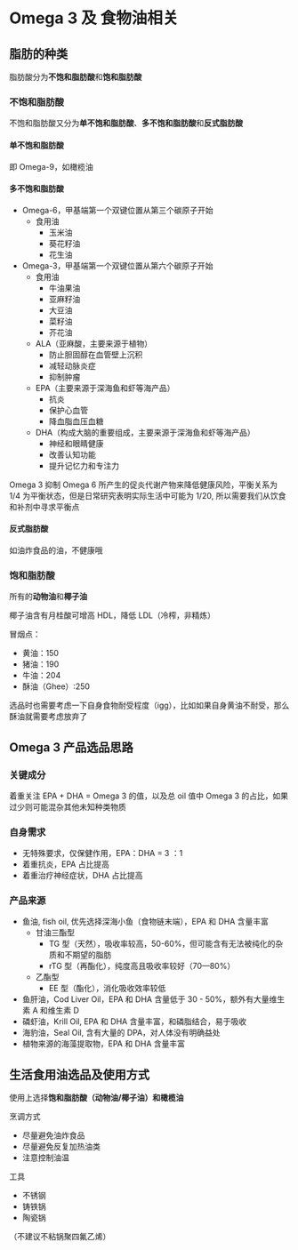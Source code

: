 # Omega 3 及 食物油相关

## 脂肪的种类

脂肪酸分为**不饱和脂肪酸**和**饱和脂肪酸**

### 不饱和脂肪酸

不饱和脂肪酸又分为**单不饱和脂肪酸**、**多不饱和脂肪酸**和**反式脂肪酸**

#### 单不饱和脂肪酸

即 Omega-9，如橄榄油

#### 多不饱和脂肪酸

- Omega-6，甲基端第一个双键位置从第三个碳原子开始
  - 食用油
    - 玉米油
    - 葵花籽油
    - 花生油
- Omega-3，甲基端第一个双键位置从第六个碳原子开始
  - 食用油
    - 牛油果油
    - 亚麻籽油
    - 大豆油
    - 菜籽油
    - 芥花油
  - ALA（亚麻酸，主要来源于植物）
    - 防止胆固醇在血管壁上沉积
    - 减轻动脉炎症
    - 抑制肿瘤
  - EPA（主要来源于深海鱼和虾等海产品）
    - 抗炎
    - 保护心血管
    - 降血脂血压血糖
  - DHA（构成大脑的重要组成，主要来源于深海鱼和虾等海产品）
    - 神经和眼睛健康
    - 改善认知功能
    - 提升记忆力和专注力

Omega 3 抑制 Omega 6 所产生的促炎代谢产物来降低健康风险，平衡关系为 1/4 为平衡状态，但是日常研究表明实际生活中可能为 1/20, 所以需要我们从饮食和补剂中寻求平衡点

#### 反式脂肪酸

如油炸食品的油，不健康哦

### 饱和脂肪酸

所有的**动物油**和**椰子油**

椰子油含有月桂酸可增高 HDL，降低 LDL（冷榨，非精炼）

冒烟点：

- 黄油：150
- 猪油：190
- 牛油：204
- 酥油（Ghee）:250

选品时也需要考虑一下自身食物耐受程度（igg），比如如果自身黄油不耐受，那么酥油就需要考虑放弃了

## Omega 3 产品选品思路

### 关键成分

着重关注 EPA + DHA = Omega 3 的值，以及总 oil 值中 Omega 3 的占比，如果过少则可能混杂其他未知种类物质

### 自身需求

- 无特殊要求，仅保健作用，EPA：DHA = 3 ：1
- 着重抗炎，EPA 占比提高
- 着重治疗神经症状，DHA 占比提高

### 产品来源

- 鱼油, fish oil, 优先选择深海小鱼（食物链末端），EPA 和 DHA 含量丰富
  - 甘油三酯型
    - TG 型（天然），吸收率较高，50-60%，但可能含有无法被纯化的杂质和不期望的脂肪
    - rTG 型（再酯化），纯度高且吸收率较好（70—80%）
  - 乙酯型
    - EE 型（酯化），消化吸收效率较低
- 鱼肝油，Cod Liver Oil，EPA 和 DHA 含量低于 30 - 50%，额外有大量维生素 A 和维生素 D
- 磷虾油，Krill Oil, EPA 和 DHA 含量丰富，和磷脂结合，易于吸收
- 海豹油，Seal Oil, 含有大量的 DPA，对人体没有明确益处
- 植物来源的海藻提取物，EPA 和 DHA 含量丰富

## 生活食用油选品及使用方式

使用上选择**饱和脂肪酸（动物油/椰子油）**和**橄榄油**

烹调方式

- 尽量避免油炸食品
- 尽量避免反复加热油类
- 注意控制油温

工具

- 不锈钢
- 铸铁锅
- 陶瓷锅

（不建议不粘锅聚四氟乙烯）
